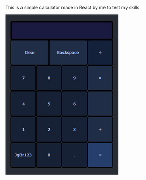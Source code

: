 This is a simple calculator made in React by me to test my skills.

![Photo of the calculator](/photo.PNG "Calculator")
